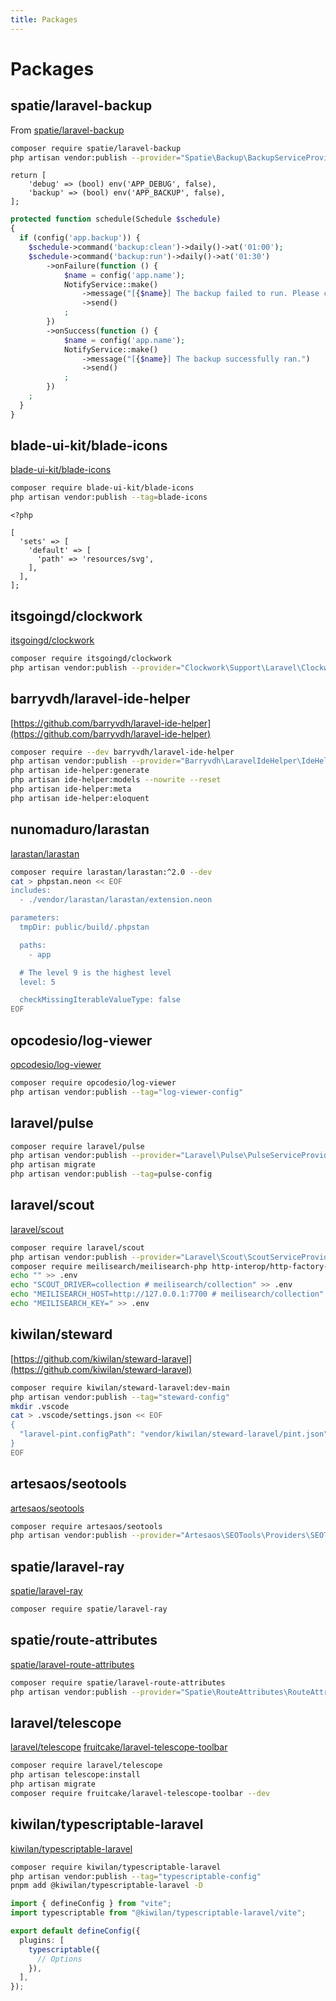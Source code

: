 ```yaml
---
title: Packages
---
```


# Packages

## spatie/laravel-backup

From [spatie/laravel-backup](https://spatie.be/docs/laravel-backup)

```sh
composer require spatie/laravel-backup
php artisan vendor:publish --provider="Spatie\Backup\BackupServiceProvider"
```

```php:config/app.php
return [
    'debug' => (bool) env('APP_DEBUG', false),
    'backup' => (bool) env('APP_BACKUP', false),
];
```

```php [app/Console/Kernel.php]
protected function schedule(Schedule $schedule)
{
  if (config('app.backup')) {
    $schedule->command('backup:clean')->daily()->at('01:00');
    $schedule->command('backup:run')->daily()->at('01:30')
        ->onFailure(function () {
            $name = config('app.name');
            NotifyService::make()
                ->message("[{$name}] The backup failed to run. Please check the logs.")
                ->send()
            ;
        })
        ->onSuccess(function () {
            $name = config('app.name');
            NotifyService::make()
                ->message("[{$name}] The backup successfully ran.")
                ->send()
            ;
        })
    ;
  }
}
```

## blade-ui-kit/blade-icons

[blade-ui-kit/blade-icons](https://github.com/blade-ui-kit/blade-icons)

```sh
composer require blade-ui-kit/blade-icons
php artisan vendor:publish --tag=blade-icons
```

```php:config/blade-icons.php
<?php

[
  'sets' => [
    'default' => [
      'path' => 'resources/svg',
    ],
  ],
];
```

## itsgoingd/clockwork

[itsgoingd/clockwork](https://github.com/itsgoingd/clockwork)

```sh
composer require itsgoingd/clockwork
php artisan vendor:publish --provider="Clockwork\Support\Laravel\ClockworkServiceProvider"
```

## barryvdh/laravel-ide-helper

[https://github.com/barryvdh/laravel-ide-helper](https://github.com/barryvdh/laravel-ide-helper)

```sh
composer require --dev barryvdh/laravel-ide-helper
php artisan vendor:publish --provider="Barryvdh\LaravelIdeHelper\IdeHelperServiceProvider" --tag=config
php artisan ide-helper:generate
php artisan ide-helper:models --nowrite --reset
php artisan ide-helper:meta
php artisan ide-helper:eloquent
```

## nunomaduro/larastan

[larastan/larastan](https://github.com/larastan/larastan)

```sh
composer require larastan/larastan:^2.0 --dev
cat > phpstan.neon << EOF
includes:
  - ./vendor/larastan/larastan/extension.neon

parameters:
  tmpDir: public/build/.phpstan

  paths:
    - app

  # The level 9 is the highest level
  level: 5

  checkMissingIterableValueType: false
EOF
```

## opcodesio/log-viewer

[opcodesio/log-viewer](https://github.com/opcodesio/log-viewer)

```sh
composer require opcodesio/log-viewer
php artisan vendor:publish --tag="log-viewer-config"
```

## laravel/pulse

```sh
composer require laravel/pulse
php artisan vendor:publish --provider="Laravel\Pulse\PulseServiceProvider"
php artisan migrate
php artisan vendor:publish --tag=pulse-config
```

## laravel/scout

[laravel/scout](https://laravel.com/docs/10.x/scout)

```sh
composer require laravel/scout
php artisan vendor:publish --provider="Laravel\Scout\ScoutServiceProvider"
composer require meilisearch/meilisearch-php http-interop/http-factory-guzzle
echo "" >> .env
echo "SCOUT_DRIVER=collection # meilisearch/collection" >> .env
echo "MEILISEARCH_HOST=http://127.0.0.1:7700 # meilisearch/collection" >> .env
echo "MEILISEARCH_KEY=" >> .env
```

## kiwilan/steward

[https://github.com/kiwilan/steward-laravel](https://github.com/kiwilan/steward-laravel)

```sh
composer require kiwilan/steward-laravel:dev-main
php artisan vendor:publish --tag="steward-config"
mkdir .vscode
cat > .vscode/settings.json << EOF
{
  "laravel-pint.configPath": "vendor/kiwilan/steward-laravel/pint.json"
}
EOF
```

## artesaos/seotools

[artesaos/seotools](https://github.com/artesaos/seotools)

```sh
composer require artesaos/seotools
php artisan vendor:publish --provider="Artesaos\SEOTools\Providers\SEOToolsServiceProvider"
```

## spatie/laravel-ray

[spatie/laravel-ray](https://spatie.be/docs/ray)

```sh
composer require spatie/laravel-ray
```

## spatie/route-attributes

[spatie/laravel-route-attributes](https://github.com/spatie/laravel-route-attributes)

```sh
composer require spatie/laravel-route-attributes
php artisan vendor:publish --provider="Spatie\RouteAttributes\RouteAttributesServiceProvider" --tag="config"
```

## laravel/telescope

[laravel/telescope](https://laravel.com/docs/10.x/telescope)
[fruitcake/laravel-telescope-toolbar](https://github.com/fruitcake/laravel-telescope-toolbar)

```sh
composer require laravel/telescope
php artisan telescope:install
php artisan migrate
composer require fruitcake/laravel-telescope-toolbar --dev
```

## kiwilan/typescriptable-laravel

[kiwilan/typescriptable-laravel](https://github.com/kiwilan/typescriptable-laravel)

```sh
composer require kiwilan/typescriptable-laravel
php artisan vendor:publish --tag="typescriptable-config"
pnpm add @kiwilan/typescriptable-laravel -D
```

```ts [vite.config.ts]
import { defineConfig } from "vite";
import typescriptable from "@kiwilan/typescriptable-laravel/vite";

export default defineConfig({
  plugins: [
    typescriptable({
      // Options
    }),
  ],
});
```
